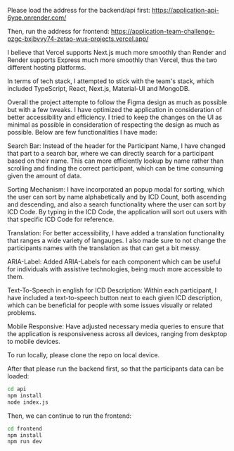 Please load the address for the backend/api first: https://application-api-6yqe.onrender.com/

Then, run the address for frontend: https://application-team-challenge-pzgc-bxjbvvy74-zetao-wus-projects.vercel.app/

I believe that Vercel supports Next.js much more smoothly than Render and Render supports Express much more smoothly than Vercel, thus the two different hosting platforms.

In terms of tech stack, I attempted to stick with the team's stack, which included TypeScript, React, Next.js, Material-UI and MongoDB.

Overall the project attempte to follow the Figma design as much as possible but with a few tweaks. I have optimized the application in consideration of better accessibility and efficiency. I tried to keep the changes on the UI as minimal as possible in consideration of respecting the design as much as possible. Below are few functionalities I have made:

Search Bar: Instead of the header for the Participant Name, I have changed that part to a search bar, where we can directly search for a participant based on their name. This can more efficiently lookup by name rather than scrolling and finding the correct participant, which can be time consuming given the amount of data.

Sorting Mechanism: I have incorporated an popup modal for sorting, which the user can sort by name alphabetically and by ICD Count, both ascending and descending, and also a search functionality where the user can sort by ICD Code. By typing in the ICD Code, the application will sort out users with that specific ICD Code for reference.

Translation: For better accessibility, I have added a translation functionality that ranges a wide variety of langauges. I also made sure to not change the participants names with the translation as that can get a bit messy.

ARIA-Label: Added ARIA-Labels for each component which can be useful for individuals with assistive technologies, being much more accessible to them.

Text-To-Speech in english for ICD Description: Within each participant, I have included a text-to-speech button next to each given ICD description, which can be beneficial for people with some issues visually or related problems.

Mobile Responsive: Have adjusted necessary media queries to ensure that the application is responsiveness across all devices, ranging from deskptop to mobile devices.


To run locally, please clone the repo on local device.

After that please run the backend first, so that the participants data can be loaded: 

```bash
cd api
npm install
node index.js
```

Then, we can continue to run the frontend: 

```bash
cd frontend
npm install
npm run dev
```
